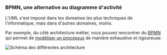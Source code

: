 ### BPMN, une alternative au diagramme d'activité

L'UML s'est imposé dans les domaines les plus techniques de l'informatique, mais dans d'autres domaines, moins.

Par exemple, du côté architecture métier, vous pouvez rencontrer du
[BPMN](https://fr.wikipedia.org/wiki/Business_process_model_and_notation) 
qui permet de [modéliser un processus](https://www.lucidchart.com/pages/fr/bpmn) de manière exhaustive et rigoureuse.   

![Schéma des différentes architecture](~/2.modelisation/bpmn.png)
